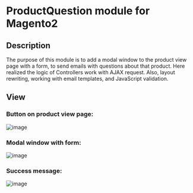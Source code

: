 # ProductQuestion module for Magento2

## Description
The purpose of this module is to add a modal window to the product view page with a form, to send emails with questions about that product. 
Here realized the logic of Controllers work with AJAX request. Also, layout rewriting, working with email templates, and JavaScript validation.

## View
### Button on product view page:
![image](https://user-images.githubusercontent.com/91790934/226284714-d6e93806-055e-4fc7-a460-51219f5a84a3.png)
### Modal window with form:
![image](https://user-images.githubusercontent.com/91790934/226285320-900623ff-5696-4451-b38b-266167fe2df0.png)
### Success message:
![image](https://user-images.githubusercontent.com/91790934/226285762-1260c09f-091e-4294-aa44-c855e1d30741.png)
